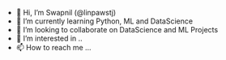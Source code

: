 - 👋 Hi, I’m Swapnil (@linpawstj)
- 🌱 I’m currently learning Python, ML and DataScience
- 💞️ I’m looking to collaborate on DataScience and ML Projects
- 👀 I’m interested in ..
- 📫 How to reach me ...

<!---
linpawstj/linpawstj is a ✨ special ✨ repository because its `README.md` (this file) appears on your GitHub profile.
You can click the Preview link to take a look at your changes.
--->
